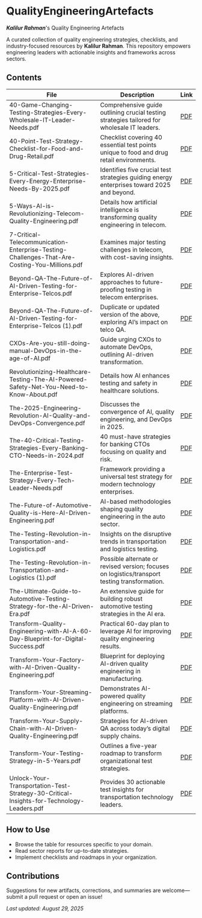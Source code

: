 # QualityEngineeringArtefacts
***Kalilur Rahman***'s Quality Engineering Artefacts

A curated collection of quality engineering strategies, checklists, and industry-focused resources by **Kalilur Rahman**. This repository empowers engineering leaders with actionable insights and frameworks across sectors.

## Contents

| File | Description | Link |
|------|-------------|------|
| 40-Game-Changing-Testing-Strategies-Every-Wholesale-IT-Leader-Needs.pdf | Comprehensive guide outlining crucial testing strategies tailored for wholesale IT leaders. | [PDF](https://github.com/kalilurrahman/QualityEngineeringArtefacts/blob/main/40-Game-Changing-Testing-Strategies-Every-Wholesale-IT-Leader-Needs.pdf) |
| 40-Point-Test-Strategy-Checklist-for-Food-and-Drug-Retail.pdf | Checklist covering 40 essential test points unique to food and drug retail environments. | [PDF](https://github.com/kalilurrahman/QualityEngineeringArtefacts/blob/main/40-Point-Test-Strategy-Checklist-for-Food-and-Drug-Retail.pdf) |
| 5-Critical-Test-Strategies-Every-Energy-Enterprise-Needs-By-2025.pdf | Identifies five crucial test strategies guiding energy enterprises toward 2025 and beyond. | [PDF](https://github.com/kalilurrahman/QualityEngineeringArtefacts/blob/main/5-Critical-Test-Strategies-Every-Energy-Enterprise-Needs-By-2025.pdf) |
| 5-Ways-AI-is-Revolutionizing-Telecom-Quality-Engineering.pdf | Details how artificial intelligence is transforming quality engineering in telecom. | [PDF](https://github.com/kalilurrahman/QualityEngineeringArtefacts/blob/main/5-Ways-AI-is-Revolutionizing-Telecom-Quality-Engineering.pdf) |
| 7-Critical-Telecommunication-Enterprise-Testing-Challenges-That-Are-Costing-You-Millions.pdf | Examines major testing challenges in telecom, with cost-saving insights. | [PDF](https://github.com/kalilurrahman/QualityEngineeringArtefacts/blob/main/7-Critical-Telecommunication-Enterprise-Testing-Challenges-That-Are-Costing-You-Millions.pdf) |
| Beyond-QA-The-Future-of-AI-Driven-Testing-for-Enterprise-Telcos.pdf | Explores AI-driven approaches to future-proofing testing in telecom enterprises. | [PDF](https://github.com/kalilurrahman/QualityEngineeringArtefacts/blob/main/Beyond-QA-The-Future-of-AI-Driven-Testing-for-Enterprise-Telcos.pdf) |
| Beyond-QA-The-Future-of-AI-Driven-Testing-for-Enterprise-Telcos (1).pdf | Duplicate or updated version of the above, exploring AI’s impact on telco QA. | [PDF](https://github.com/kalilurrahman/QualityEngineeringArtefacts/blob/main/Beyond-QA-The-Future-of-AI-Driven-Testing-for-Enterprise-Telcos%20(1).pdf) |
| CXOs-Are-you-still-doing-manual-DevOps-in-the-age-of-AI.pdf | Guide urging CXOs to automate DevOps, outlining AI-driven transformation. | [PDF](https://github.com/kalilurrahman/QualityEngineeringArtefacts/blob/main/CXOs-Are-you-still-doing-manual-DevOps-in-the-age-of-AI.pdf) |
| Revolutionizing-Healthcare-Testing-The-AI-Powered-Safety-Net-You-Need-to-Know-About.pdf | Details how AI enhances testing and safety in healthcare solutions. | [PDF](https://github.com/kalilurrahman/QualityEngineeringArtefacts/blob/main/Revolutionizing-Healthcare-Testing-The-AI-Powered-Safety-Net-You-Need-to-Know-About.pdf) |
| The-2025-Engineering-Revolution-AI-Quality-and-DevOps-Convergence.pdf | Discusses the convergence of AI, quality engineering, and DevOps in 2025. | [PDF](https://github.com/kalilurrahman/QualityEngineeringArtefacts/blob/main/The-2025-Engineering-Revolution-AI-Quality-and-DevOps-Convergence.pdf) |
| The-40-Critical-Testing-Strategies-Every-Banking-CTO-Needs-in-2024.pdf | 40 must-have strategies for banking CTOs focusing on quality and risk. | [PDF](https://github.com/kalilurrahman/QualityEngineeringArtefacts/blob/main/The-40-Critical-Testing-Strategies-Every-Banking-CTO-Needs-in-2024.pdf) |
| The-Enterprise-Test-Strategy-Every-Tech-Leader-Needs.pdf | Framework providing a universal test strategy for modern technology enterprises. | [PDF](https://github.com/kalilurrahman/QualityEngineeringArtefacts/blob/main/The-Enterprise-Test-Strategy-Every-Tech-Leader-Needs.pdf) |
| The-Future-of-Automotive-Quality-is-Here-AI-Driven-Engineering.pdf | AI-based methodologies shaping quality engineering in the auto sector. | [PDF](https://github.com/kalilurrahman/QualityEngineeringArtefacts/blob/main/The-Future-of-Automotive-Quality-is-Here-AI-Driven-Engineering.pdf) |
| The-Testing-Revolution-in-Transportation-and-Logistics.pdf | Insights on the disruptive trends in transportation and logistics testing. | [PDF](https://github.com/kalilurrahman/QualityEngineeringArtefacts/blob/main/The-Testing-Revolution-in-Transportation-and-Logistics.pdf) |
| The-Testing-Revolution-in-Transportation-and-Logistics (1).pdf | Possible alternate or revised version; focuses on logistics/transport testing transformation. | [PDF](https://github.com/kalilurrahman/QualityEngineeringArtefacts/blob/main/The-Testing-Revolution-in-Transportation-and-Logistics%20(1).pdf) |
| The-Ultimate-Guide-to-Automotive-Testing-Strategy-for-the-AI-Driven-Era.pdf | An extensive guide for building robust automotive testing strategies in the AI era. | [PDF](https://github.com/kalilurrahman/QualityEngineeringArtefacts/blob/main/The-Ultimate-Guide-to-Automotive-Testing-Strategy-for-the-AI-Driven-Era.pdf) |
| Transform-Quality-Engineering-with-AI-A-60-Day-Blueprint-for-Digital-Success.pdf | Practical 60-day plan to leverage AI for improving quality engineering results. | [PDF](https://github.com/kalilurrahman/QualityEngineeringArtefacts/blob/main/Transform-Quality-Engineering-with-AI-A-60-Day-Blueprint-for-Digital-Success.pdf) |
| Transform-Your-Factory-with-AI-Driven-Quality-Engineering.pdf | Blueprint for deploying AI-driven quality engineering in manufacturing. | [PDF](https://github.com/kalilurrahman/QualityEngineeringArtefacts/blob/main/Transform-Your-Factory-with-AI-Driven-Quality-Engineering.pdf) |
| Transform-Your-Streaming-Platform-with-AI-Driven-Quality-Engineering.pdf | Demonstrates AI-powered quality engineering on streaming platforms. | [PDF](https://github.com/kalilurrahman/QualityEngineeringArtefacts/blob/main/Transform-Your-Streaming-Platform-with-AI-Driven-Quality-Engineering.pdf) |
| Transform-Your-Supply-Chain-with-AI-Driven-Quality-Engineering.pdf | Strategies for AI-driven QA across today’s digital supply chains. | [PDF](https://github.com/kalilurrahman/QualityEngineeringArtefacts/blob/main/Transform-Your-Supply-Chain-with-AI-Driven-Quality-Engineering.pdf) |
| Transform-Your-Testing-Strategy-in-5-Years.pdf | Outlines a five-year roadmap to transform organizational test strategies. | [PDF](https://github.com/kalilurrahman/QualityEngineeringArtefacts/blob/main/Transform-Your-Testing-Strategy-in-5-Years.pdf) |
| Unlock-Your-Transportation-Test-Strategy-30-Critical-Insights-for-Technology-Leaders.pdf | Provides 30 actionable test insights for transportation technology leaders. | [PDF](https://github.com/kalilurrahman/QualityEngineeringArtefacts/blob/main/Unlock-Your-Transportation-Test-Strategy-30-Critical-Insights-for-Technology-Leaders.pdf) |

## How to Use

- Browse the table for resources specific to your domain.
- Read sector reports for up-to-date strategies.
- Implement checklists and roadmaps in your organization.

## Contributions

Suggestions for new artifacts, corrections, and summaries are welcome—submit a pull request or open an issue!

_Last updated: August 29, 2025_
